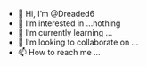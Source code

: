 - 👋 Hi, I’m @Dreaded6
- 👀 I’m interested in ...nothing
- 🌱 I’m currently learning ...
- 💞️ I’m looking to collaborate on ...
- 📫 How to reach me ...

<!---
Dreaded6/Dreaded6 is a ✨ special ✨ repository because its `README.md` (this file) appears on your GitHub profile.
You can click the Preview link to take a look at your changes.
--->
